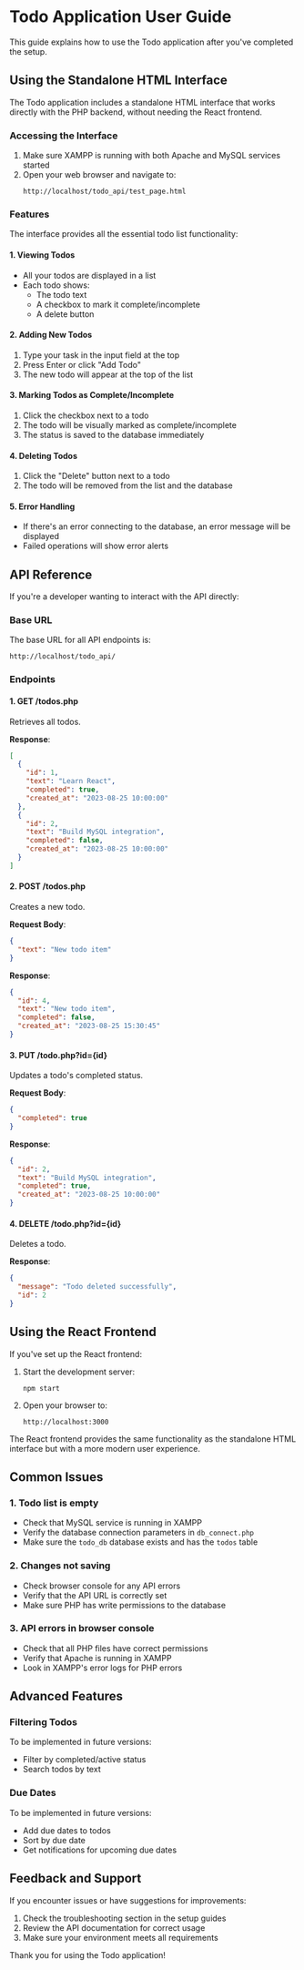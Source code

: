 # Todo Application User Guide

This guide explains how to use the Todo application after you've completed the setup.

## Using the Standalone HTML Interface

The Todo application includes a standalone HTML interface that works directly with the PHP backend, without needing the React frontend.

### Accessing the Interface

1. Make sure XAMPP is running with both Apache and MySQL services started
2. Open your web browser and navigate to:
   ```
   http://localhost/todo_api/test_page.html
   ```

### Features

The interface provides all the essential todo list functionality:

#### 1. Viewing Todos

- All your todos are displayed in a list
- Each todo shows:
  - The todo text
  - A checkbox to mark it complete/incomplete
  - A delete button

#### 2. Adding New Todos

1. Type your task in the input field at the top
2. Press Enter or click "Add Todo"
3. The new todo will appear at the top of the list

#### 3. Marking Todos as Complete/Incomplete

1. Click the checkbox next to a todo
2. The todo will be visually marked as complete/incomplete
3. The status is saved to the database immediately

#### 4. Deleting Todos

1. Click the "Delete" button next to a todo
2. The todo will be removed from the list and the database

#### 5. Error Handling

- If there's an error connecting to the database, an error message will be displayed
- Failed operations will show error alerts

## API Reference

If you're a developer wanting to interact with the API directly:

### Base URL

The base URL for all API endpoints is:
```
http://localhost/todo_api/
```

### Endpoints

#### 1. GET /todos.php

Retrieves all todos.

**Response**:
```json
[
  {
    "id": 1,
    "text": "Learn React",
    "completed": true,
    "created_at": "2023-08-25 10:00:00"
  },
  {
    "id": 2,
    "text": "Build MySQL integration",
    "completed": false,
    "created_at": "2023-08-25 10:00:00"
  }
]
```

#### 2. POST /todos.php

Creates a new todo.

**Request Body**:
```json
{
  "text": "New todo item"
}
```

**Response**:
```json
{
  "id": 4,
  "text": "New todo item",
  "completed": false,
  "created_at": "2023-08-25 15:30:45"
}
```

#### 3. PUT /todo.php?id={id}

Updates a todo's completed status.

**Request Body**:
```json
{
  "completed": true
}
```

**Response**:
```json
{
  "id": 2,
  "text": "Build MySQL integration",
  "completed": true,
  "created_at": "2023-08-25 10:00:00"
}
```

#### 4. DELETE /todo.php?id={id}

Deletes a todo.

**Response**:
```json
{
  "message": "Todo deleted successfully",
  "id": 2
}
```

## Using the React Frontend

If you've set up the React frontend:

1. Start the development server:
   ```
   npm start
   ```

2. Open your browser to:
   ```
   http://localhost:3000
   ```

The React frontend provides the same functionality as the standalone HTML interface but with a more modern user experience.

## Common Issues

### 1. Todo list is empty

- Check that MySQL service is running in XAMPP
- Verify the database connection parameters in `db_connect.php`
- Make sure the `todo_db` database exists and has the `todos` table

### 2. Changes not saving

- Check browser console for any API errors
- Verify that the API URL is correctly set
- Make sure PHP has write permissions to the database

### 3. API errors in browser console

- Check that all PHP files have correct permissions
- Verify that Apache is running in XAMPP
- Look in XAMPP's error logs for PHP errors

## Advanced Features

### Filtering Todos

To be implemented in future versions:
- Filter by completed/active status
- Search todos by text

### Due Dates

To be implemented in future versions:
- Add due dates to todos
- Sort by due date
- Get notifications for upcoming due dates

## Feedback and Support

If you encounter issues or have suggestions for improvements:

1. Check the troubleshooting section in the setup guides
2. Review the API documentation for correct usage
3. Make sure your environment meets all requirements

Thank you for using the Todo application!
